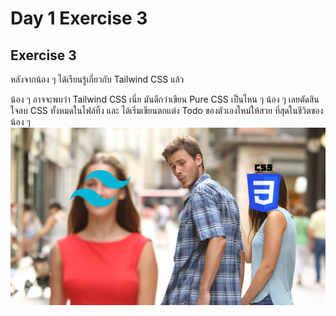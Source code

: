 # Day 1 Exercise 3

## Exercise 3
หลังจากน้อง ๆ ได้เรียนรู้เกี่ยวกับ Tailwind CSS แล้ว

น้อง ๆ อาจจะพบว่า Tailwind CSS เนี่ย มันดีกว่าเขียน Pure CSS เป็นไหน ๆ น้อง ๆ เลยตัดสินใจลบ CSS ทั้งหมดในไฟล์ทิ้ง และ ได้เริ่มเขียนตกแต่ง Todo ของตัวเองใหม่ให้สวย ที่สุดในชีวิตของ น้อง ๆ
![Doc_Meme_01](doc/Doc_Meme_01.png)
